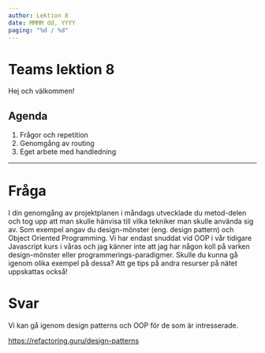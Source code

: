 ```yaml
---
author: Lektion 8
date: MMMM dd, YYYY
paging: "%d / %d"
---
```


# Teams lektion 8

Hej och välkommen!

## Agenda

1. Frågor och repetition
2. Genomgång av routing
3. Eget arbete med handledning

---

# Fråga

I din genomgång av projektplanen i måndags utvecklade du metod-delen och tog upp att man skulle hänvisa till vilka tekniker man skulle använda sig av. Som exempel angav du design-mönster (eng. design pattern) och Object Oriented Programming. Vi har endast snuddat vid OOP i vår tidigare Javascript kurs i våras och jag känner inte att jag har någon koll på varken design-mönster eller programmerings-paradigmer. 
Skulle du kunna gå igenom olika exempel på dessa? Att ge tips på andra resurser på nätet uppskattas också!

# Svar

Vi kan gå igenom design patterns och OOP för de som är intresserade.

<https://refactoring.guru/design-patterns>
